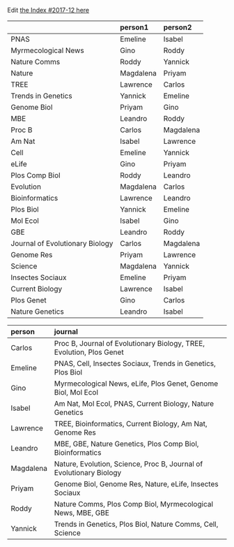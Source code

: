 Edit [the Index #2017-12 here](https://docs.google.com/document/d/148trHCFgjXf54Y6kVLHUcl9yq5uivKjP9nf_DkQQkRI/edit?usp=sharing)


|                                |person1   |person2   |
|:-------------------------------|:---------|:---------|
|PNAS                            |Emeline   |Isabel    |
|Myrmecological News             |Gino      |Roddy     |
|Nature Comms                    |Roddy     |Yannick   |
|Nature                          |Magdalena |Priyam    |
|TREE                            |Lawrence  |Carlos    |
|Trends in Genetics              |Yannick   |Emeline   |
|Genome Biol                     |Priyam    |Gino      |
|MBE                             |Leandro   |Roddy     |
|Proc B                          |Carlos    |Magdalena |
|Am Nat                          |Isabel    |Lawrence  |
|Cell                            |Emeline   |Yannick   |
|eLife                           |Gino      |Priyam    |
|Plos Comp Biol                  |Roddy     |Leandro   |
|Evolution                       |Magdalena |Carlos    |
|Bioinformatics                  |Lawrence  |Leandro   |
|Plos Biol                       |Yannick   |Emeline   |
|Mol Ecol                        |Isabel    |Gino      |
|GBE                             |Leandro   |Roddy     |
|Journal of Evolutionary Biology |Carlos    |Magdalena |
|Genome Res                      |Priyam    |Lawrence  |
|Science                         |Magdalena |Yannick   |
|Insectes Sociaux                |Emeline   |Priyam    |
|Current Biology                 |Lawrence  |Isabel    |
|Plos Genet                      |Gino      |Carlos    |
|Nature Genetics                 |Leandro   |Isabel    |




|person    |journal                                                              |
|:---------|:--------------------------------------------------------------------|
|Carlos    |Proc B, Journal of Evolutionary Biology, TREE, Evolution, Plos Genet |
|Emeline   |PNAS, Cell, Insectes Sociaux, Trends in Genetics, Plos Biol          |
|Gino      |Myrmecological News, eLife, Plos Genet, Genome Biol, Mol Ecol        |
|Isabel    |Am Nat, Mol Ecol, PNAS, Current Biology, Nature Genetics            |
|Lawrence  |TREE, Bioinformatics, Current Biology, Am Nat, Genome Res            |
|Leandro   |MBE, GBE, Nature Genetics, Plos Comp Biol, Bioinformatics           |
|Magdalena |Nature, Evolution, Science, Proc B, Journal of Evolutionary Biology  |
|Priyam    |Genome Biol, Genome Res, Nature, eLife, Insectes Sociaux               |
|Roddy     |Nature Comms, Plos Comp Biol, Myrmecological News, MBE, GBE          |
|Yannick   |Trends in Genetics, Plos Biol, Nature Comms, Cell, Science           |
